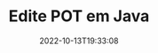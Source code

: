 ---
############################# Static ############################
layout: "auto-gen-editor"
date: 2022-10-13T19:33:08
draft: false
otherformats: doc docx docm dotx xls xlsx xlsm ppt pptx pptm mobi epub html mhtml txt xml csv rtf odt msg

############################# Head ############################
head_title: "Editor POT — Edite POT em Java"
head_description: "Como editar POT em Java usando algumas linhas de código? Use as APIs de processamento de documentos do GroupDocs para editar, atualizar e salvar mais de 30 formatos de arquivo."

############################# Header ############################
title: "Edite POT em Java"
description: "Edição eficaz e robusta do POT usando o GroupDocs.Editor do lado do servidor para APIs do Java, sem o uso de qualquer software como Microsoft ou Open Office."
bg_image: "https://cms.admin.containerize.com/templates/aspose/App_Themes/V3/images/bg/header1.png"
bg_overlay: false
button:
    enable: true
    icon: "fas fa-arrow-down"
    label: "Baixar Teste Gratuito"
    link: "https://downloads.groupdocs.com/editor/java"

############################# SubMenu ############################
submenu:
    enable: true

    left:
        img_alt: "GroupDocs.Editor for Java"
        image: "https://cms.admin.containerize.com/templates/groupdocs/images/product-logos/90x90-noborder/groupdocs-editor-java.png"
        product: "GroupDocs.Editor"
        platform: "Java"

    middle:
        button:

            # button loop
            - link: "https://apireference.groupdocs.com/editor/java"
              text: "Referência da API"

            # button loop
            - link: "https://github.com/groupdocs-editor"
              text: "Exemplos de código"

            # button loop
            - link: "https://products.groupdocs.app/editor/family"
              text: "Demonstrações ao vivo"

            # button loop
            - link: "https://purchase.groupdocs.com/pricing/editor/java"
              text: "Preços"

    right:
        link_download: "https://downloads.groupdocs.com/editor"
        link_learn: "https://docs.groupdocs.com/editor/java"
        link_buy: "https://purchase.groupdocs.com"

############################# About ############################
about:
    enable: true
    title: "Sobre a API GroupDocs.Editor for Java"
    content: |
        [GroupDocs.Editor for Java](/pt/editor/java/) API é a escolha certa para editar documentos e apresentações do Microsoft Word, Excel, PowerPoint, Open Office. GroupDocs.Editor é uma API independente que é adequada para sistemas do lado do servidor e back-end onde é necessário alto desempenho. Não depende de nenhum software como Microsoft ou Open Office.

############################# Steps ############################
steps:
    enable: true
    title_left: "Etapas para editar POT em Java"
    content_left: |
        [GroupDocs.Editor for Java](/pt/editor/java/) fornece uma maneira fácil e direta para os desenvolvedores editarem os arquivos POT usando algumas linhas de código.
        * Crie uma instância da classe `Editor` com caminho de arquivo obrigatório ou fluxo de bytes e classe opcional `PresentationLoadOptions` e carregue o arquivo POT
        * Crie e defina a instância de classe `PresentationEditOptions` para o formato de arquivo POT
        * Chame o método `Editor.Edit()` e obtenha o documento POT em formato HTML que é facilmente editável com qualquer editor WYSIWYG.
        * Chame o método `Editor.Save()` e salve o arquivo POT editado usando a classe `PresentationSaveOptions`

        
    title_right: "Requisitos de sistema"
    content_right: |
        Uma edição básica de documentos com APIs GroupDocs.Editor for Java pode ser feita implementando algumas etapas fáceis. Nossas APIs são suportadas em todas as principais plataformas e sistemas operacionais. Antes de executar o código abaixo, certifique-se de ter os seguintes pré-requisitos instalados em seu sistema.

        * Sistemas operacionais: Microsoft Windows, Linux, MacOS
        * Ambientes de desenvolvimento: NetBeans, IntelliJ IDEA, Eclipse
        * Estruturas: Java 7 (1.7) and above
        * Obtenha a versão mais recente do GroupDocs.Editor for Java baixada de [Maven](https://repository.groupdocs.com/editor/)
        
    code: |        
        ```java
        // Load the POT file into Editor with the optional PresentationLoadOptions
        Editor editor = new Editor("source.pot", new PresentationLoadOptions());

        // Create and adjust the edit options
        PresentationEditOptions editOptions = new PresentationEditOptions();
        editOptions.setSlideNumber(1);//select a slide to edit

        // Open input POT document for edit — obtain an intermediate document, that can be edited
        EditableDocument beforeEdit = editor.edit(editOptions);

        // Grab POT document content and associated resources from editable document
        string content = beforeEdit.getEmbeddedHtml();

        // Send the content to WYSIWYG-editor, edit it there, and send edited content back to the server-side
        // This step simulates a such operation
        string updatedContent = content.replace("Title", "Edited Title");

        // Grab edited content and resources from WYSIWYG-editor and create a new EditableDocument instance from it
        EditableDocument afterEdit = EditableDocument.fromMarkup(updatedContent, null);

        // Create a save options and select a desired output format
        PresentationSaveOptions saveOptions = new PresentationSaveOptions(PresentationFormats.Pot);

        // Save edited POT document to the file
        editor.save(afterEdit, "edited.pot", saveOptions);
        ```
        
############################# Demos ############################
demos:
    enable: true
    title: "POT Editor de demonstrações ao vivo"
    content: |
        Edite POT agora mesmo visitando o site [GroupDocs.Editor Live Demos](https://products.groupdocs.app/editor/family).
        A demonstração ao vivo tem os seguintes benefícios
        
############################# More Formats ############################
more_formats:
    enable: true
    title: "Outros editores suportados"
    content: |
        Você também pode editar outros formatos de arquivo. Por favor, veja a lista completa abaixo.


############################# Back to top ###############################
back_to_top:
    enable: true
---